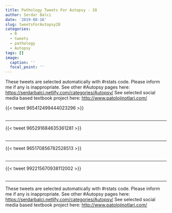 ```yaml
---
title: Pathology Tweets For Autopsy - 28
author: Serdar Balci
date: '2019-08-16'
slug: tweetsForAutopsy28
categories:
  - R
  - tweets
  - pathology
  - Autopsy
tags: []
image:
  caption: ''
  focal_point: ''
---
```



These tweets are selected automatically with #rstats code. Please inform me if any is inappropriate.
See other #Autopsy pages here: https://serdarbalci.netlify.com/categories/Autopsy/ 
See selected social media based textbook project here: http://www.patolojinotlari.com/

{{< tweet 965412499444023296 >}}
<br>
<br>
<hr>
{{< tweet 965291684635361281 >}}
<br>
<br>
<hr>
{{< tweet 965170856782528513 >}}
<br>
<br>
<hr>
{{< tweet 992215670938112002 >}}
<br>
<br>
<hr>


These tweets are selected automatically with #rstats code. Please inform me if any is inappropriate.
See other #Autopsy pages here: https://serdarbalci.netlify.com/categories/Autopsy/ 
See selected social media based textbook project here: http://www.patolojinotlari.com/
